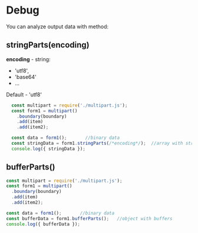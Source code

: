 # Debug

You can analyze output data with method:

## stringParts(encoding)

**encoding** - string:
  * 'utf8',
  * 'base64'
  * ...

Default - 'utf8'

```javascript
  const multipart = require('./multipart.js');
  const form1 = multipart()
    .boundary(boundary)
    .add(item)
    .add(item2);

  const data = form1();       //binary data
  const stringData = form1.stringParts(/*encoding*/);  //array with strings
  console.log({ stringData });
```
## bufferParts()

```javascript
const multipart = require('./multipart.js');
const form1 = multipart()
  .boundary(boundary)
  .add(item)
  .add(item2);

const data = form1();       //binary data
const bufferData = form1.bufferParts();   //object with buffers
console.log({ bufferData });
```
